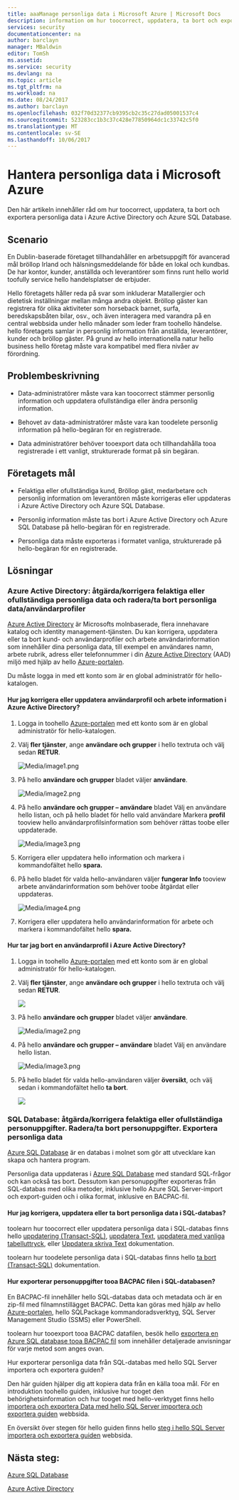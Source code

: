 ```yaml
---
title: aaaManage personliga data i Microsoft Azure | Microsoft Docs
description: information om hur toocorrect, uppdatera, ta bort och exportera personliga data i Azure Active Directory och Azure SQL Database
services: security
documentationcenter: na
author: barclayn
manager: MBaldwin
editor: TomSh
ms.assetid: 
ms.service: security
ms.devlang: na
ms.topic: article
ms.tgt_pltfrm: na
ms.workload: na
ms.date: 08/24/2017
ms.author: barclayn
ms.openlocfilehash: 032f70d32377cb9395cb2c35c27dad05001537c4
ms.sourcegitcommit: 523283cc1b3c37c428e77850964dc1c33742c5f0
ms.translationtype: MT
ms.contentlocale: sv-SE
ms.lasthandoff: 10/06/2017
---
```

# <a name="manage-personal-data-in-microsoft-azure"></a>Hantera personliga data i Microsoft Azure

Den här artikeln innehåller råd om hur toocorrect, uppdatera, ta bort och exportera personliga data i Azure Active Directory och Azure SQL Database.

## <a name="scenario"></a>Scenario

En Dublin-baserade företaget tillhandahåller en arbetsuppgift för avancerad mål bröllop Irland och hälsningsmeddelande för både en lokal och kundbas. De har kontor, kunder, anställda och leverantörer som finns runt hello world toofully service hello handelsplatser de erbjuder.

Hello företagets håller reda på svar som inkluderar Matallergier och dietetisk inställningar mellan många andra objekt. Bröllop gäster kan registrera för olika aktiviteter som horseback barnet, surfa, beredskapsbåten bilar, osv., och även interagera med varandra på en central webbsida under hello månader som leder fram toohello händelse. hello företagets samlar in personlig information från anställda, leverantörer, kunder och bröllop gäster. På grund av hello internationella natur hello business hello företag måste vara kompatibel med flera nivåer av förordning.

## <a name="problem-statement"></a>Problembeskrivning

- Data-administratörer måste vara kan toocorrect stämmer personlig information och uppdatera ofullständiga eller ändra personlig information.

- Behovet av data-administratörer måste vara kan toodelete personlig information på hello-begäran för en registrerade.

- Data administratörer behöver tooexport data och tillhandahålla tooa registrerade i ett vanligt, strukturerade format på sin begäran.

## <a name="company-goals"></a>Företagets mål

- Felaktiga eller ofullständiga kund, Bröllop gäst, medarbetare och personlig information om leverantören måste korrigeras eller uppdateras i Azure Active Directory och Azure SQL Database.

- Personlig information måste tas bort i Azure Active Directory och Azure SQL Database på hello-begäran för en registrerade.

- Personliga data måste exporteras i formatet vanliga, strukturerade på hello-begäran för en registrerade.

## <a name="solutions"></a>Lösningar

### <a name="azure-active-directory-rectifycorrect-inaccurate-or-incomplete-personal-data-and-erasedelete-personal-datauser-profiles"></a>Azure Active Directory: åtgärda/korrigera felaktiga eller ofullständiga personliga data och radera/ta bort personliga data/användarprofiler

[Azure Active Directory](https://azure.microsoft.com/services/active-directory/) är Microsofts molnbaserade, flera innehavare katalog och identity management-tjänsten.
Du kan korrigera, uppdatera eller ta bort kund- och användarprofiler och arbete användarinformation som innehåller dina personliga data, till exempel en användares namn, arbete rubrik, adress eller telefonnummer i din [Azure Active Directory](https://azure.microsoft.com/services/active-directory/) (AAD) miljö med hjälp av hello [Azure-portalen](https://portal.azure.com/).

Du måste logga in med ett konto som är en global administratör för hello-katalogen.

#### <a name="how-do-i-correct-or-update-user-profile-and-work-information-in-azure-active-directory"></a>Hur jag korrigera eller uppdatera användarprofil och arbete information i Azure Active Directory?

1. Logga in toohello [Azure-portalen](https://portal.azure.com) med ett konto som är en global administratör för hello-katalogen.

2. Välj **fler tjänster**, ange **användare och grupper** i hello textruta och välj sedan **RETUR**.

    ![Media/image1.png](media/manage-personal-data-azure/image001.png)

3. På hello **användare och grupper** bladet väljer **användare**.

    ![Media/image2.png](media/manage-personal-data-azure/image003.png)

4. På hello **användare och grupper – användare** bladet Välj en användare hello listan, och på hello bladet för hello vald användare Markera **profil** tooview hello användarprofilsinformation som behöver rättas toobe eller uppdaterade.

    ![Media/image3.png](media/manage-personal-data-azure/image005.png)

5. Korrigera eller uppdatera hello information och markera i kommandofältet hello **spara.**

6.  På hello bladet för valda hello-användaren väljer **fungerar Info** tooview arbete användarinformation som behöver toobe åtgärdat eller uppdateras.

    ![Media/image4.png](media/manage-personal-data-azure/image007.png)

7. Korrigera eller uppdatera hello användarinformation för arbete och markera i kommandofältet hello **spara.**

#### <a name="how-do-i-delete-a-user-profile-in-azure-active-directory"></a>Hur tar jag bort en användarprofil i Azure Active Directory?

1. Logga in toohello [Azure-portalen](https://portal.azure.com) med ett konto som är en global administratör för hello-katalogen.

2. Välj **fler tjänster**, ange **användare och grupper** i hello textruta och välj sedan **RETUR**.

    ![](media/manage-personal-data-azure/image001.png)

3. På hello **användare och grupper** bladet väljer **användare**.

    ![Media/image2.png](media/manage-personal-data-azure/image003.png)

4. På hello **användare och grupper – användare** bladet Välj en användare hello listan.

    ![Media/image3.png](media/manage-personal-data-azure/image007.png)

5. På hello bladet för valda hello-användaren väljer **översikt**, och välj sedan i kommandofältet hello **ta bort**.

    ![](media/manage-personal-data-azure/image013.png)

### <a name="sql-database-rectifycorrect-inaccurate-or-incomplete-personal-data-erasedelete-personal-data-export-personal-data"></a>SQL Database: åtgärda/korrigera felaktiga eller ofullständiga personuppgifter. Radera/ta bort personuppgifter. Exportera personliga data 

[Azure SQL Database](https://azure.microsoft.com/services/sql-database/?v=16.50) är en databas i molnet som gör att utvecklare kan skapa och hantera program.

Personliga data uppdateras i [Azure SQL Database](https://azure.microsoft.com/services/sql-database/?v=16.50) med standard SQL-frågor och kan också tas bort. Dessutom kan personuppgifter exporteras från SQL-databas med olika metoder, inklusive hello Azure SQL Server-import och export-guiden och i olika format, inklusive en BACPAC-fil.

#### <a name="how-do-i-correct-update-or-erase-personal-data-in-sql-database"></a>Hur jag korrigera, uppdatera eller ta bort personliga data i SQL-databas?

toolearn hur toocorrect eller uppdatera personliga data i SQL-databas finns hello [uppdatering (Transact-SQL)](https://docs.microsoft.com/sql/t-sql/queries/update-transact-sql), [uppdatera Text](https://docs.microsoft.com/sql/t-sql/queries/updatetext-transact-sql), [uppdatera med vanliga tabelluttryck](https://docs.microsoft.com/sql/t-sql/queries/with-common-table-expression-transact-sql), eller [ Uppdatera skriva Text](https://docs.microsoft.com/sql/t-sql/queries/writetext-transact-sql) dokumentation.

toolearn hur toodelete personliga data i SQL-databas finns hello [ta bort (Transact-SQL)](https://docs.microsoft.com/sql/t-sql/statements/delete-transact-sql) dokumentation.

#### <a name="how-do-i-export-personal-data-tooa-bacpac-file-in-sql-database"></a>Hur exporterar personuppgifter tooa BACPAC filen i SQL-databasen?

En BACPAC-fil innehåller hello SQL-databas data och metadata och är en zip-fil med filnamnstillägget BACPAC. Detta kan göras med hjälp av hello [Azure-portalen](https://portal.azure.com/), hello SQLPackage kommandoradsverktyg, SQL Server Management Studio (SSMS) eller PowerShell.

toolearn hur tooexport tooa BACPAC datafilen, besök hello [exportera en Azure SQL database tooa BACPAC fil](https://docs.microsoft.com/azure/sql-database/sql-database-export) som innehåller detaljerade anvisningar för varje metod som anges ovan.

Hur exporterar personliga data från SQL-databas med hello SQL Server importera och exportera guiden?

Den här guiden hjälper dig att kopiera data från en källa tooa mål. För en introduktion toohello guiden, inklusive hur tooget den behörighetsinformation och hur tooget med hello-verktyget finns hello [importera och exportera Data med hello SQL Server importera och exportera guiden](https://docs.microsoft.com/sql/integration-services/import-export-data/import-and-export-data-with-the-sql-server-import-and-export-wizard) webbsida.

En översikt över stegen för hello guiden finns hello [steg i hello SQL Server importera och exportera guiden](https://docs.microsoft.com/sql/integration-services/import-export-data/steps-in-the-sql-server-import-and-export-wizard) webbsida.

## <a name="next-steps"></a>Nästa steg:

[Azure SQL Database](https://azure.microsoft.com/services/sql-database/?v=16.50) 

[Azure Active Directory](https://azure.microsoft.com/services/active-directory/)


